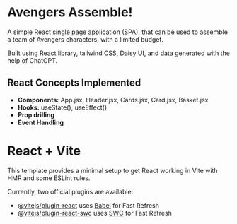 # Avengers Assemble!

A simple React single page application (SPA), that can be used to assemble a team of Avengers characters, with a limited budget.

Built using React library, tailwind CSS, Daisy UI, and data generated with the help of ChatGPT.

## React Concepts Implemented

- **Components:** App.jsx, Header.jsx, Cards.jsx, Card.jsx, Basket.jsx
- **Hooks:** useState(), useEffect()
- **Prop drilling**
- **Event Handling**

# React + Vite

This template provides a minimal setup to get React working in Vite with HMR and some ESLint rules.

Currently, two official plugins are available:

- [@vitejs/plugin-react](https://github.com/vitejs/vite-plugin-react/blob/main/packages/plugin-react/README.md) uses [Babel](https://babeljs.io/) for Fast Refresh
- [@vitejs/plugin-react-swc](https://github.com/vitejs/vite-plugin-react-swc) uses [SWC](https://swc.rs/) for Fast Refresh

